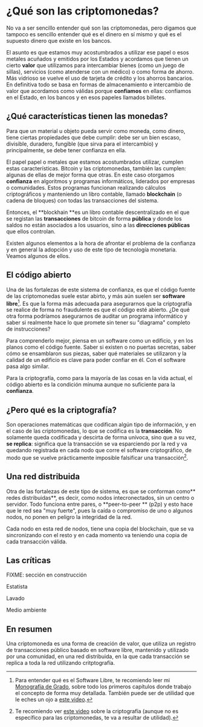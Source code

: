 # ¿Qué son las criptomonedas?

No va a ser sencillo entender qué son las criptomonedas, pero digamos que tampoco es sencillo entender qué es el dinero en sí mismo y qué es el supuesto dinero que existe en los bancos.

El asunto es que estamos muy acostumbrados a utilizar ese papel o esos metales acuñados y emitidos por los Estados y acordamos que tienen un cierto **valor** que utilizamos para intercambiar bienes \(como un juego de sillas\), servicios \(como atenderse con un médico\) o como forma de ahorro. Más vidrioso se vuelve el uso de tarjeta de crédito y los ahorros bancarios. En definitiva todo se basa en formas de almacenamiento e intercambio de valor que acordamos como válidas porque **confiamos** en ellas: confiamos en el Estado, en los bancos y en esos papeles llamados billetes.

## ¿Qué características tienen las monedas?

Para que un material u objeto pueda servir como moneda, como dinero, tiene ciertas propiedades que debe cumplir: debe ser un bien escaso, divisible, duradero, fungible \(que sirva para el intercambio\) y principalmente, se debe tener confianza en ella.

El papel  papel o metales que estamos acostumbrados  utilizar, cumplen estas características. Bitcoin y las criptomonedas, también las cumplen: algunas de ellas de mejor forma que otras. En este caso otorgamos **confianza**  en algoritmos y programas informáticos, liderados por empresas o comunidades. Estos programas funcionan realizando cálculos criptográficos y manteniendo un libro contable, llamado **blockchain** \(o cadena de bloques\) con todas las transacciones del sistema.

Entonces, el **blockhain **es un libro contable descentralizado en el que se registan las **transacciones** de bitcoin de forma **pública** y donde los saldos no están asociados a los usuarios, sino a las **direcciones públicas** que ellos controlan.

Existen algunos elementos a la hora de afrontar el problema de la confianza y en general la adopción y uso de este tipo de tecnología monetaria. Veamos algunos de ellos.

## El código abierto

Una de las fortalezas de este sistema de confianza, es que el código fuente de las criptomonedas suele estar abirto, y  más aún suelen ser **software libre**[^1]. Es que la forma más adecuada para asegurarnos que la criptografía se realice de forma no fraudulente es que el código esté abierto. ¿De qué otra forma podríamos asegurarnos de auditar un programa informático y saber si realmente hace lo que promete sin tener su "diagrama" completo de instrucciones?

Para comprenderlo mejor, piensa en un software como un edificio, y en los planos como el código fuente. Saber si existen o no puertas secretas, saber cómo se ensamblaron sus piezas, saber qué materiales se utilizaron y la calidad de un edificio es clave para poder confiar en él. Con el software pasa algo similar.

Para la criptografía, como para la mayoría de las cosas en la vida actual, el código abierto es la condición mínuma aunque no suficiente para la **confianza**.

## ¿Pero qué es la criptografía?

Son operaciones matemáticas que codifican algún tipo de información, y en el caso de las criptomonedas, lo que se codifica es la **transacción**. No solamente queda codificada y descirta de forma unívoca, sino que a su vez, **se replica**: significa que la transacción se va esparciendo por la red y va quedando registrada en cada nodo que corre el software criptográfico, de modo que se vuelve prácticamente imposible falsificar una transacción[^2].

## Una red distribuida

Otra de las fortalezas de este tipo de sistema, es que se conforman como** redes distribuidas**, es decir, como nodos intecronectados, sin un centro o servidor. Todo funciona entre pares, o **peer-to-peer ** \(p2p\) y esto hace que le red sea "muy fuerte", pues la caída o compromiso de uno o algunos nodos, no ponen en peligro la integridad de la red.

Cada nodo en esta red de nodos, tiene una copia del blockchain, que se va sincronizando con el resto y en cada momento va teniendo una copia de cada transacción válida.

## Las críticas

FIXME: sección en construcción

Estatista

Lavado

Medio ambiente

## En resumen

Una criptomoneda es una forma de creación de valor, que utiliza un registro de transacciones público basado en software libre, mantenido y utilizado por una comunidad, en una red distribuida, en la que cada transacción se replica a toda la red utilizando critptografía.

[^1]: Para entender qué es el Software Libre, te recomiendo leer mi [Monografía de Grado](http://wiki.lupa18.org/lib/exe/fetch.php?media=tesis:monografia-grado-2011.pdf), sobre todo los primeros capítulos donde trabajo el concepto de forma muy detallada. También puede ser de utilidad que le eches un ojo a [este video](http://tv.uvigo.es/es/video/mm/15835.html). 

[^2]: Te recomiendo ver [este video](https://www.youtube.com/watch?v=Q8K311s7EiM) sobre la criptografía \(aunque no es específico para las criptomonedas, te va a resultar de utilidad\). 

